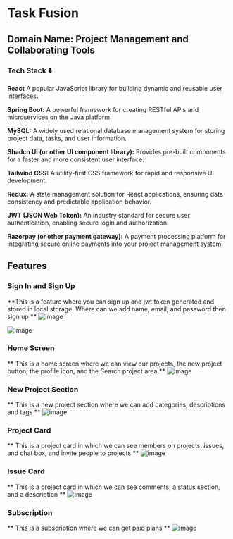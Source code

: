 # Task Fusion
## Domain Name: Project Management and Collaborating Tools
### Tech Stack ⬇️
**React** A popular JavaScript library for building dynamic and reusable user interfaces.

**Spring Boot:** A powerful framework for creating RESTful APIs and microservices on the Java platform.

**MySQL:** A widely used relational database management system for storing project data, tasks, and user information.

**Shadcn UI (or other UI component library):** Provides pre-built components for a faster and more consistent user interface.

**Tailwind CSS:** A utility-first CSS framework for rapid and responsive UI development.

**Redux:** A state management solution for React applications, ensuring data consistency and predictable application behavior.

**JWT (JSON Web Token):** An industry standard for secure user authentication, enabling secure login and authorization.

**Razorpay (or other payment gateway):** A payment processing platform for integrating secure online payments into your project management system.

## Features
### Sign In and Sign Up
**This is a feature where you can sign up and jwt token generated and stored in local storage. Where can we add name, email, and password then sign up   **
![image](https://github.com/user-attachments/assets/9ae72f0c-0a9a-4561-802e-967ceae147c2)

![image](https://github.com/user-attachments/assets/9697d4c2-d4f2-4eb1-a229-d0bf07928d76)

### Home Screen
** This is a home screen where we can view our projects, the new project button, the profile icon, and the Search project area.**
![image](https://github.com/user-attachments/assets/ab3777a7-f667-45f1-85d4-36056a5452eb)

### New Project Section
** This is a new project section where we can add categories, descriptions and tags **
![image](https://github.com/user-attachments/assets/77122622-851c-4e13-af2f-e0379d2b220f)


### Project Card
** This is a project card in which we can see members on projects, issues, and chat box, and invite people to projects **
![image](https://github.com/user-attachments/assets/b075e6bc-67c5-4556-949c-410e8ad0e26c)

### Issue Card
** This is a project card in which we can see comments, a status section, and a description **
![image](https://github.com/user-attachments/assets/eb9a2daf-e2fb-4ac2-91a0-4f411826b4ac)

### Subscription
** This is a subscription where we can get paid plans **
![image](https://github.com/user-attachments/assets/0ff56b76-e107-4a94-8fbd-75a498d6833b)






